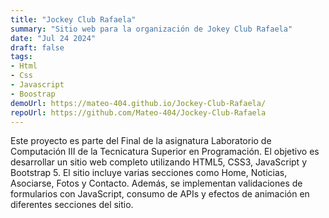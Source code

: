 ```yaml
---
title: "Jockey Club Rafaela"
summary: "Sitio web para la organización de Jokey Club Rafaela"
date: "Jul 24 2024"
draft: false
tags:
- Html
- Css
- Javascript
- Boostrap
demoUrl: https://mateo-404.github.io/Jockey-Club-Rafaela/
repoUrl: https://github.com/Mateo-404/Jockey-Club-Rafaela
---
```


Este proyecto es parte del Final de la asignatura Laboratorio de Computación III de la Tecnicatura Superior en Programación. El objetivo es desarrollar un sitio web completo utilizando HTML5, CSS3, JavaScript y Bootstrap 5. El sitio incluye varias secciones como Home, Noticias, Asociarse, Fotos y Contacto. Además, se implementan validaciones de formularios con JavaScript, consumo de APIs y efectos de animación en diferentes secciones del sitio.
